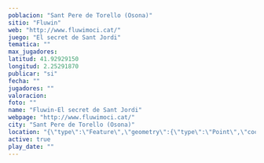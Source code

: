 ```yaml
---
poblacion: "Sant Pere de Torello (Osona)"
sitio: "Fluwin"
web: "http://www.fluwimoci.cat/"
juego: "El secret de Sant Jordi"
tematica: ""
max_jugadores: 
latitud: 41.92929150
longitud: 2.25291870
publicar: "si"
fecha: ""
jugadores: ""
valoracion: 
foto: ""
name: "Fluwin-El secret de Sant Jordi"
webpage: "http://www.fluwimoci.cat/"
city: "Sant Pere de Torello (Osona)"
location: "{\"type\":\"Feature\",\"geometry\":{\"type\":\"Point\",\"coordinates\":[\"41,92929150\",\"2,25291870\"]}}"
active: true
play_date: ""
---
```

